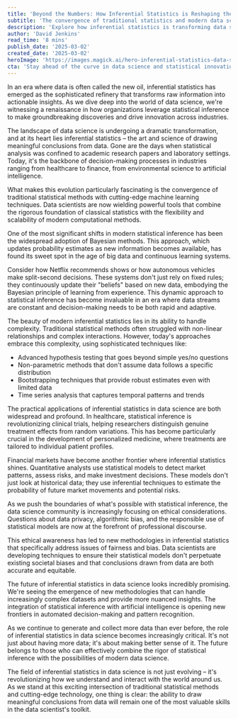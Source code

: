 ```yaml
---
title: 'Beyond the Numbers: How Inferential Statistics is Reshaping the Future of Data Science'
subtitle: 'The convergence of traditional statistics and modern data science is transforming how we understand data'
description: 'Explore how inferential statistics is transforming data science, from Bayesian methods to ethical considerations, and why it\'s becoming increasingly critical in our data-driven world. Learn how traditional statistical methods are converging with modern computational techniques to reshape how we understand and use data across industries.'
author: 'David Jenkins'
read_time: '8 mins'
publish_date: '2025-03-02'
created_date: '2025-03-02'
heroImage: 'https://images.magick.ai/hero-inferential-statistics-data-science.jpg'
cta: 'Stay ahead of the curve in data science and statistical innovation! Follow us on LinkedIn for more insights into how inferential statistics is shaping the future of technology and decision-making.'
---
```


In an era where data is often called the new oil, inferential statistics has emerged as the sophisticated refinery that transforms raw information into actionable insights. As we dive deep into the world of data science, we're witnessing a renaissance in how organizations leverage statistical inference to make groundbreaking discoveries and drive innovation across industries.

The landscape of data science is undergoing a dramatic transformation, and at its heart lies inferential statistics – the art and science of drawing meaningful conclusions from data. Gone are the days when statistical analysis was confined to academic research papers and laboratory settings. Today, it's the backbone of decision-making processes in industries ranging from healthcare to finance, from environmental science to artificial intelligence.

What makes this evolution particularly fascinating is the convergence of traditional statistical methods with cutting-edge machine learning techniques. Data scientists are now wielding powerful tools that combine the rigorous foundation of classical statistics with the flexibility and scalability of modern computational methods.

One of the most significant shifts in modern statistical inference has been the widespread adoption of Bayesian methods. This approach, which updates probability estimates as new information becomes available, has found its sweet spot in the age of big data and continuous learning systems.

Consider how Netflix recommends shows or how autonomous vehicles make split-second decisions. These systems don't just rely on fixed rules; they continuously update their "beliefs" based on new data, embodying the Bayesian principle of learning from experience. This dynamic approach to statistical inference has become invaluable in an era where data streams are constant and decision-making needs to be both rapid and adaptive.

The beauty of modern inferential statistics lies in its ability to handle complexity. Traditional statistical methods often struggled with non-linear relationships and complex interactions. However, today's approaches embrace this complexity, using sophisticated techniques like:

- Advanced hypothesis testing that goes beyond simple yes/no questions
- Non-parametric methods that don't assume data follows a specific distribution
- Bootstrapping techniques that provide robust estimates even with limited data
- Time series analysis that captures temporal patterns and trends

The practical applications of inferential statistics in data science are both widespread and profound. In healthcare, statistical inference is revolutionizing clinical trials, helping researchers distinguish genuine treatment effects from random variations. This has become particularly crucial in the development of personalized medicine, where treatments are tailored to individual patient profiles.

Financial markets have become another frontier where inferential statistics shines. Quantitative analysts use statistical models to detect market patterns, assess risks, and make investment decisions. These models don't just look at historical data; they use inferential techniques to estimate the probability of future market movements and potential risks.

As we push the boundaries of what's possible with statistical inference, the data science community is increasingly focusing on ethical considerations. Questions about data privacy, algorithmic bias, and the responsible use of statistical models are now at the forefront of professional discourse.

This ethical awareness has led to new methodologies in inferential statistics that specifically address issues of fairness and bias. Data scientists are developing techniques to ensure their statistical models don't perpetuate existing societal biases and that conclusions drawn from data are both accurate and equitable.

The future of inferential statistics in data science looks incredibly promising. We're seeing the emergence of new methodologies that can handle increasingly complex datasets and provide more nuanced insights. The integration of statistical inference with artificial intelligence is opening new frontiers in automated decision-making and pattern recognition.

As we continue to generate and collect more data than ever before, the role of inferential statistics in data science becomes increasingly critical. It's not just about having more data; it's about making better sense of it. The future belongs to those who can effectively combine the rigor of statistical inference with the possibilities of modern data science.

The field of inferential statistics in data science is not just evolving – it's revolutionizing how we understand and interact with the world around us. As we stand at this exciting intersection of traditional statistical methods and cutting-edge technology, one thing is clear: the ability to draw meaningful conclusions from data will remain one of the most valuable skills in the data scientist's toolkit.